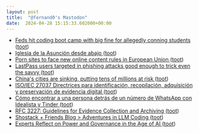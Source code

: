 ```yaml
---
layout: post
title:  "@fernand0's Mastodon"
date:  2024-04-28 15:15:33.602000+00:00
---
```

*  [Feds hit coding boot camp with big fine for allegedly conning students ](https://www.theregister.com/2024/04/18/feds_say_coding_boot_camp) ([toot](https://mastodon.social/@fernand0/112349500774771845))
*  [Iglesia de la Asunción desde abajo ](https://www.flickr.com/photos/fernand0/53653354970) ([toot](https://mastodon.social/@fernand0/112349484126706054))
*  [Porn sites to face new online content rules in European Union ](https://www.indiatoday.in/world/story/porn-sites-to-face-new-online-content-rules-in-european-union-2529512-2024-04-2) ([toot](https://mastodon.social/@fernand0/112349356218402178))
*  [LastPass users targeted in phishing attacks good enough to trick even the savvy ](https://arstechnica.com/security/2024/04/lastpass-users-targeted-in-phishing-attacks-good-enough-to-trick-even-the-savvy) ([toot](https://mastodon.social/@fernand0/112348510989078732))
*  [China&#39;s cities are sinking, putting tens of millions at risk  ](https://www.npr.org/2024/04/18/1244795971/chinas-cities-are-sinking-putting-tens-of-millions-at-risk) ([toot](https://mastodon.social/@fernand0/112348446375476666))
*  [ISO/IEC 27037 Directrices para identificación, recopilación, adquisición y preservación de evidencia digital ](https://ciberseguridad.com/normativa/espana/iso-iec-27037-evidencia-digital) ([toot](https://mastodon.social/@fernand0/112348227806183610))
*  [Cómo encontrar a una persona detrás de un número de WhatsApp con Idealista y Tinder ](https://www.elladodelmal.com/2024/04/como-encontrar-una-persona-detras-de-un.htm) ([toot](https://mastodon.social/@fernand0/112347873257674706))
*  [RFC 3227: Guidelines for Evidence Collection and Archiving ](https://datatracker.ietf.org/doc/html/rfc322) ([toot](https://mastodon.social/@fernand0/112346212168802573))
*  [Shostack + Friends Blog > Adventures in LLM Coding ](https://shostack.org/blog/adventures-in-llm-coding) ([toot](https://mastodon.social/@fernand0/112344352381483521))
*  [Experts Reflect on Power and Governance in the Age of AI ](https://www.newamerica.org/planetary-politics/briefs/power-governance-ai-public-good) ([toot](https://mastodon.social/@fernand0/112344210170422727))
